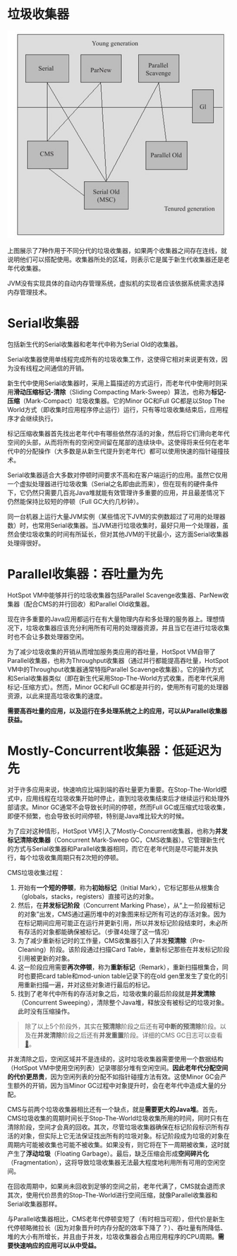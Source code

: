 # 垃圾收集器
![](../image/JVM/GC.png)

上图展示了7种作用于不同分代的垃圾收集器，如果两个收集器之间存在连线，就说明他们可以搭配使用。收集器所处的区域，则表示它是属于新生代收集器还是老年代收集器。

JVM没有实现具体的自动内存管理系统，虚拟机的实现者应该依据系统需求选择内存管理技术。

# Serial收集器
包括新生代的Serial收集器和老年代中称为Serial Old的收集器。

Serial收集器使用单线程完成所有的垃圾收集工作，这使得它相对来说更有效，因为没有线程之间通信的开销。

新生代中使用Serial收集器时，采用上篇描述的方式运行，而老年代中使用时则采用**滑动压缩标记-清除**（Sliding Compacting Mark-Sweep）算法，也称为**标记-压缩**（Mark-Compact）垃圾收集器。它的Minor GC和Full GC都是以Stop The World方式（即收集时应用程序停止运行）运行，只有等垃圾收集结束后，应用程序才会继续执行。

标记压缩收集器首先找出老年代中有哪些依然存活的对象，然后将它们滑向老年代空间的头部，从而将所有的空闲空间留在尾部的连续块中。这使得将来任何在老年代中的分配操作（大多数是从新生代提升到老年代）都可以使用快速的指针碰撞技术。

Serial收集器适合大多数对停顿时间要求不高和在客户端运行的应用。虽然它仅用一个虚拟处理器进行垃圾收集（Serial之名即由此而来），但在现有的硬件条件下，它仍然只需要几百兆Java堆就能有效管理许多重要的应用，并且最差情况下仍然能保持比较短的停顿（Full GC大约几秒钟）。

同一台机器上运行大量JVM实例（某些情况下JVM的实例数超过了可用的处理器数）时，也常用Serial收集器。当JVM进行垃圾收集时，最好只用一个处理器，虽然会使垃圾收集的时间有所延长，但对其他JVM的干扰最小，这方面Serial收集器处理得很好。

# Parallel收集器：吞吐量为先
HotSpot VM中能够并行的垃圾收集器包括Parallel Scavenge收集器、ParNew收集器（配合CMS的并行回收）和Parallel Old收集器。

现在许多重要的Java应用都运行在有大量物理内存和多处理的服务器上。理想情况下，垃圾收集器应该充分利用所有可用的处理器资源，并且当它在进行垃圾收集时也不会让多数处理器空闲。

为了减少垃圾收集的开销从而增加服务类应用的吞吐量，HotSpot VM自带了Parallel收集器，也称为Throughput收集器（通过并行都能提高吞吐量，HotSpot VM中的Throughput收集器通常特指Parallel Scavenge收集器）。它的操作方式和Serial收集器类似（即在新生代采用Stop-The-World方式收集，而老年代采用标记-压缩方式）。然而，Minor GC和Full GC都是并行的，使用所有可能的处理器资源，以此来提高垃圾收集的速度。

**需要高吞吐量的应用，以及运行在多处理系统之上的应用，可以从Parallel收集器获益。**

# Mostly-Concurrent收集器：低延迟为先
对于许多应用来说，快速响应比端到端的吞吐量更为重要。在Stop-The-World模式中，应用线程在垃圾收集开始时停止，直到垃圾收集结束后才继续运行和处理外部请求。Minor GC通常不会导致长时间的停顿，然而Full GC或压缩式垃圾收集，即便不频繁，也会导致长时间停顿，特别是Java堆比较大的时候。

为了应对这种情形，HotSpot VM引入了Mostly-Concurrent收集器，也称为**并发标记清除收集器**（Concurrent Mark-Sweep GC，CMS收集器）。它管理新生代的方式与Serial收集器和Parallel收集器相同，而它在老年代则是尽可能并发执行，每个垃圾收集周期只有2次短的停顿。

CMS垃圾收集过程：
1. 开始有**一个短的停顿**，称为**初始标记**（Initial Mark），它标记那些从根集合（globals，stacks，registers）直接可达的对象。
2. 然后，在**并发标记阶段**（Concurrent Marking Phase），从“上一阶段被标记的对象”出发，CMS通过遍历堆中的对象图来标记所有可达的存活对象。因为在标记期间应用可能正在运行并更新引用，所以并发标记阶段结束时，未必所有存活的对象都能确保被标记。（步骤4处理了这一情况）
3. 为了减少重新标记时的工作量，CMS收集器引入了并发**预清除**（Pre-Cleaning）阶段。该阶段通过扫描Card Table，重新标记那些在并发标记阶段引用被更新的对象。
4. 这一阶段应用需要**再次停顿**，称为**重新标记**（Remark），重新扫描根集合，同时也要把card table和mod-union table记录下的在old gen里发生了变化的引用重新扫描一遍，并对这些对象进行最后的标记。
5. 找到了老年代中所有的存活对象之后，垃圾收集的最后阶段就是**并发清除**（Concurrent Sweeping），清除整个Java堆，释放没有被标记的垃圾对象。此时没有压缩操作。

> 除了以上5个阶段外，其实在**预清除**阶段之后还有**可中断的预清除**阶段。以及在**并发清除**阶段之后还有**并发重置**阶段。详细的CMS GC日志可以查看[📜](./attachment/GC-LOG.md)。

并发清除之后，空闲区域并不是连续的，这时垃圾收集器需要使用一个数据结构（HotSpot VM中使用空闲列表）记录哪部分堆有空闲空间。**因此老年代分配空间的代价更昂贵**，因为空闲列表的分配不如指针碰撞方法有效。这使Minor GC会产生额外的开销，因为当Minor GC过程中对象提升时，会在老年代中造成大量的分配。

CMS与前两个垃圾收集器相比还有一个缺点，就是**需要更大的Java堆**。首先，CMS垃圾收集的周期时间长于Stop-The-World垃圾收集所用的时间，同时只有在清除阶段，空间才会真的回收。其次，尽管垃圾收集器确保在标记阶段标识所有存活的对象，但实际上它无法保证找出所有的垃圾对象。标记阶段成为垃圾的对象在周期内可能被收集也可能不被收集。如果没有，则它将在下一周期被收集，这时就产生了**浮动垃圾**（Floating Garbage）。最后，缺乏压缩会形成**空间碎片化**（Fragmentation），这将导致垃圾收集器无法最大程度地利用所有可用的空闲空间。

在回收周期中，如果尚未回收到足够的空间之前，老年代满了，CMS就会退而求其次，使用代价昂贵的Stop-The-World进行空间压缩，就像Parallel收集器和Serial收集器那样。

与Parallel收集器相比，CMS老年代停顿变短了（有时相当可观），但代价是新生代停顿略微拉长（因为对象晋升时内存分配的效率下降了？）、吞吐量有所降低、堆的大小有所增长，并且由于并发，垃圾收集器会占用应用程序的CPU周期。**需要快速响应的应用可以从中受益。**
